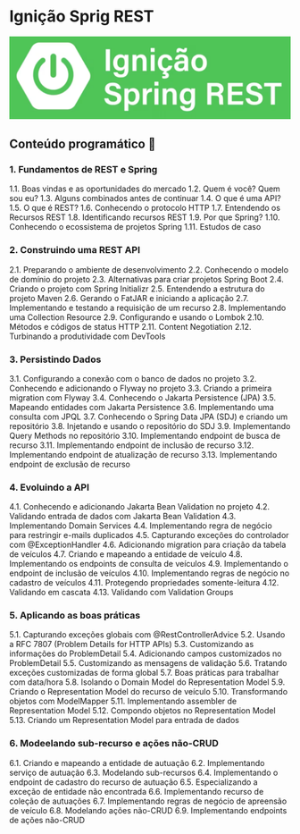 # Ignição Sprig REST

<p  align="center">
	 <img alt="Proffy" src=".github/spring.png"/>  
</p>

## Conteúdo programático 📖

### 1. Fundamentos de REST e Spring

1.1. Boas vindas e as oportunidades do mercado
1.2. Quem é você? Quem sou eu?
1.3. Alguns combinados antes de continuar
1.4. O que é uma API?
1.5. O que é REST?
1.6. Conhecendo o protocolo HTTP
1.7. Entendendo os Recursos REST
1.8. Identificando recursos REST
1.9. Por que Spring?
1.10. Conhecendo o ecossistema de projetos Spring
1.11. Estudos de caso

### 2. Construindo uma REST API

2.1. Preparando o ambiente de desenvolvimento
2.2. Conhecendo o modelo de domínio do projeto
2.3. Alternativas para criar projetos Spring Boot
2.4. Criando o projeto com Spring Initializr
2.5. Entendendo a estrutura do projeto Maven
2.6. Gerando o FatJAR e iniciando a aplicação
2.7. Implementando e testando a requisição de um recurso
2.8. Implementando uma Collection Resource
2.9. Configurando e usando o Lombok
2.10. Métodos e códigos de status HTTP
2.11. Content Negotiation
2.12. Turbinando a produtividade com DevTools

### 3. Persistindo Dados

3.1. Configurando a conexão com o banco de dados no projeto
3.2. Conhecendo e adicionando o Flyway no projeto
3.3. Criando a primeira migration com Flyway
3.4. Conhecendo o Jakarta Persistence (JPA)
3.5. Mapeando entidades com Jakarta Persistence
3.6. Implementando uma consulta com JPQL
3.7. Conhecendo o Spring Data JPA (SDJ) e criando um repositório
3.8. Injetando e usando o repositório do SDJ
3.9. Implementando Query Methods no repositório
3.10. Implementando endpoint de busca de recurso
3.11. Implementando endpoint de inclusão de recurso
3.12. Implementando endpoint de atualização de recurso
3.13. Implementando endpoint de exclusão de recurso

### 4. Evoluindo a API

4.1. Conhecendo e adicionando Jakarta Bean Validation no projeto
4.2. Validando entrada de dados com Jakarta Bean Validation
4.3. Implementando Domain Services
4.4. Implementando regra de negócio para restringir e-mails duplicados
4.5. Capturando exceções do controlador com @ExceptionHandler
4.6. Adicionando migration para criação da tabela de veículos
4.7. Criando e mapeando a entidade de veículo
4.8. Implementando os endpoints de consulta de veículos
4.9. Implementando o endpoint de inclusão de veículos
4.10. Implementando regras de negócio no cadastro de veículos
4.11. Protegendo propriedades somente-leitura
4.12. Validando em cascata
4.13. Validando com Validation Groups

### 5. Aplicando as boas práticas

5.1. Capturando exceções globais com @RestControllerAdvice
5.2. Usando a RFC 7807 (Problem Details for HTTP APIs)
5.3. Customizando as informações do ProblemDetail
5.4. Adicionando campos customizados no ProblemDetail
5.5. Customizando as mensagens de validação
5.6. Tratando exceções customizadas de forma global
5.7. Boas práticas para trabalhar com data/hora
5.8. Isolando o Domain Model do Representation Model
5.9. Criando o Representation Model do recurso de veículo
5.10. Transformando objetos com ModelMapper
5.11. Implementando assembler de Representation Model
5.12. Compondo objetos no Representation Model
5.13. Criando um Representation Model para entrada de dados

### 6. Modeelando sub-recurso e ações não-CRUD

6.1. Criando e mapeando a entidade de autuação
6.2. Implementando serviço de autuação
6.3. Modelando sub-recursos
6.4. Implementando o endpoint de cadastro do recurso de autuação
6.5. Especializando a exceção de entidade não encontrada
6.6. Implementando recurso de coleção de autuações
6.7. Implementando regras de negócio de apreensão de veículo
6.8. Modelando ações não-CRUD
6.9. Implementando endpoints de ações não-CRUD
